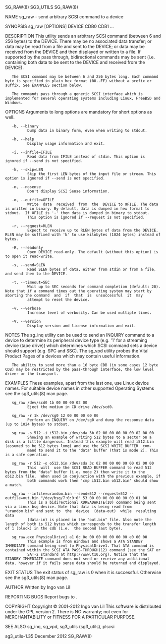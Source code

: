 SG_RAW(8)                                                                                         SG3_UTILS                                                                                         SG_RAW(8)



NAME
       sg_raw - send arbitrary SCSI command to a device

SYNOPSIS
       sg_raw [OPTIONS] DEVICE CDB0 CDB1 ...

DESCRIPTION
       This utility sends an arbitrary SCSI command (between 6 and 256 bytes) to the DEVICE. There may be no associated data transfer; or data may be read from a file and sent to the DEVICE; or data may be
       received from the DEVICE and then displayed or written to a file. If supported by the pass through, bidirectional commands may be sent (i.e. containing both  data  to  be  sent  to  the  DEVICE  and
       received from the DEVICE).

       The SCSI command may be between 6 and 256 bytes long. Each command byte is specified in plain hex format (00..FF) without a prefix or suffix. See EXAMPLES section below.

       The commands pass through a generic SCSI interface which is implemented for several operating systems including Linux, FreeBSD and Windows.

OPTIONS
       Arguments to long options are mandatory for short options as well.

       -b, --binary
              Dump data in binary form, even when writing to stdout.

       -h, --help
              Display usage information and exit.

       -i, --infile=IFILE
              Read data from IFILE instead of stdin. This option is ignored if --send is not specified.

       -k, --skip=LEN
              Skip the first LEN bytes of the input file or stream. This option is ignored if --send is not specified.

       -n, --nosense
              Don't display SCSI Sense information.

       -o, --outfile=OFILE
              Write  data  received  from  the  DEVICE to OFILE. The data is written in binary. By default, data is dumped in hex format to stdout.  If OFILE is '-' then data is dumped in binary to stdout.
              This option is ignored if --request is not specified.

       -r, --request=RLEN
              Expect to receive up to RLEN bytes of data from the DEVICE.  RLEN may be suffixed with 'k' to use kilobytes (1024 bytes) instead of bytes.

       -R, --readonly
              Open DEVICE read-only. The default (without this option) is to open it read-write.

       -s, --send=SLEN
              Read SLEN bytes of data, either from stdin or from a file, and send them to the DEVICE.

       -t, --timeout=SEC
              Wait up to SEC seconds for command completion (default: 20).  Note that if a command times out the operating system may start by aborting the command  and  if  that  is  unsuccessful  it  may
              attempt to reset the device.

       -v, --verbose
              Increase level of verbosity. Can be used multiple times.

       -V, --version
              Display version and license information and exit.

NOTES
       The  sg_inq utility can be used to send an INQUIRY command to a device to determine its peripheral device type (e.g. '1' for a streaming device (tape drive)) which determines which SCSI command sets
       a device should support (e.g. SPC and SSC). The sg_vpd utility probes the Vital Product Pages of a devices which may contain useful information.

       The ability to send more than a 16 byte CDB (in some cases 12 byte CDB) may be restricted by the pass-through interface, the low level driver or the transport.

EXAMPLES
       These examples, apart from the last one, use Linux device names. For suitable device names in other supported Operating Systems see the sg3_utils(8) man page.

       sg_raw /dev/scd0 1b 00 00 00 02 00
              Eject the medium in CD drive /dev/scd0.

       sg_raw -r 1k /dev/sg0 12 00 00 00 60 00
              Perform an INQUIRY on /dev/sg0 and dump the response data (up to 1024 bytes) to stdout.

       sg_raw -s 512 -i i512.bin /dev/sda 3b 02 00 00 00 00 00 02 00 00
              Showing an example of writing 512 bytes to a sector on a disk is a little dangerous. Instead this example will read i512.bin (assumed to be 512 bytes long) and use the SCSI WRITE BUFFER  com‐
              mand to send it to the "data" buffer (that is mode 2). This is a safe operation.

       sg_raw -r 512 -o o512.bin /dev/sda 3c 02 00 00 00 00 00 02 00 00
              This  will  use the SCSI READ BUFFER command to read 512 bytes from the "data" buffer (i.e. mode 2) then write it to the o512.bin file.  When used in conjunction with the previous example, if
              both commands work then 'cmp i512.bin o512.bin' should show a match.

       sg_raw --infile=urandom.bin --send=512 --request=512 --outfile=out.bin "/dev/bsg/7:0:0:0" 53 00 00 00 00 00 00 00 01 00
              This is a bidirectional XDREADWRITE(10) command being sent via a Linux bsg device. Note that data is being read from "urandom.bin" and sent to  the  device  (data-out)  while  resulting  data
              (data-in) is placed in the "out.bin" file. Also note the length of both is 512 bytes which corresponds to the transfer length of 1 (block) in the cdb (i.e.  the second last byte).

       sg_raw.exe PhysicalDrive1 a1 0c 0e 00 00 00 00 00 00 e0 00 00
              This example is from Windows and shows a ATA STANDBY IMMEDIATE command being sent to PhysicalDrive1. That ATA command is contained within the SCSI ATA PASS-THROUGH(12) command (see the SAT or
              SAT-2 standard at http://www.t10.org). Notice that the STANDBY IMMEDIATE command does not send or receive any additional data, however if it fails sense data should be returned and displayed.

EXIT STATUS
       The exit status of sg_raw is 0 when it is successful. Otherwise see the sg3_utils(8) man page.

AUTHOR
       Written by Ingo van Lil

REPORTING BUGS
       Report bugs to <inguin at gmx dot de>.

COPYRIGHT
       Copyright © 2001-2012 Ingo van Lil
       This software is distributed under the GPL version 2. There is NO warranty; not even for MERCHANTABILITY or FITNESS FOR A PARTICULAR PURPOSE.

SEE ALSO
       sg_inq, sg_vpd, sg3_utils (sg3_utils), plscsi




sg3_utils-1.35                                                                                  December 2012                                                                                       SG_RAW(8)
